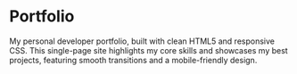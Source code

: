 # Portfolio
My personal developer portfolio, built with clean HTML5 and responsive CSS. This single-page site highlights my core skills and showcases my best projects, featuring smooth transitions and a mobile-friendly design.
